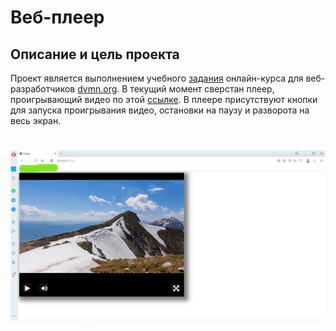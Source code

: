 # Веб-плеер
## Описание и цель проекта
Проект является выполнением учебного [задания](https://github.com/devmanorg/video-player-jslib) онлайн-курса для веб-разработчиков [dvmn.org](https://dvmn.org/).
В текущий момент сверстан плеер, проигрывающий видео по этой [ссылке](https://dvmn.org/media/filer_public/78/db/78db3456-3fd3-4504-9ed9-d2d1fd843c0b/highest_peak.mp4).
В плеере присутствуют кнопки для запуска проигрывания видео, остановки на паузу и разворота на весь экран.
# ![Иллюстрация к проекту](https://github.com/svgen83/player/blob/main/player.jpg)
